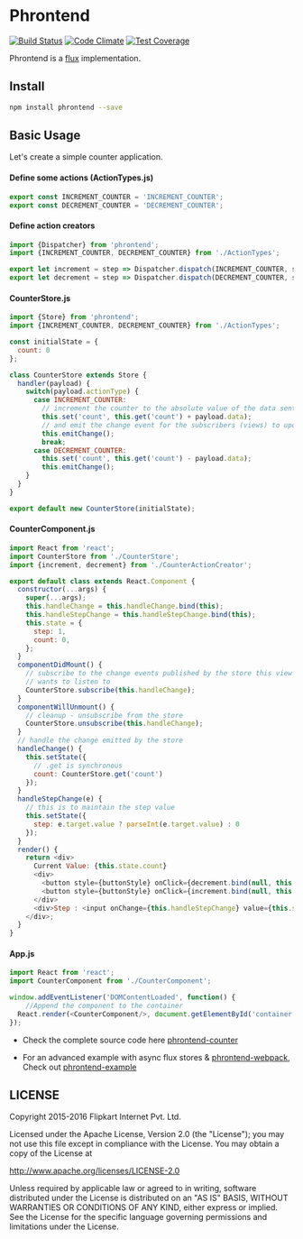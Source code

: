 # Phrontend

[![Build Status](https://travis-ci.org/flipkart-incubator/phrontend.svg?branch=master)](https://travis-ci.org/flipkart-incubator/phrontend)
[![Code Climate](https://codeclimate.com/github/flipkart-incubator/phrontend/badges/gpa.svg)](https://codeclimate.com/github/flipkart-incubator/phrontend)
[![Test Coverage](https://codeclimate.com/github/flipkart-incubator/phrontend/badges/coverage.svg)](https://codeclimate.com/github/flipkart-incubator/phrontend/coverage)

Phrontend is a [flux](https://facebook.github.io/flux) implementation.

## Install

```sh
npm install phrontend --save
```

## Basic Usage

Let's create a simple counter application.

#### Define some actions (ActionTypes.js)

```js
export const INCREMENT_COUNTER = 'INCREMENT_COUNTER';
export const DECREMENT_COUNTER = 'DECREMENT_COUNTER';
```

#### Define action creators

```js
import {Dispatcher} from 'phrontend';
import {INCREMENT_COUNTER, DECREMENT_COUNTER} from './ActionTypes';

export let increment = step => Dispatcher.dispatch(INCREMENT_COUNTER, step);
export let decrement = step => Dispatcher.dispatch(DECREMENT_COUNTER, step);
```

#### CounterStore.js

```js
import {Store} from 'phrontend';
import {INCREMENT_COUNTER, DECREMENT_COUNTER} from './ActionTypes';

const initialState = {
  count: 0
};

class CounterStore extends Store {
  handler(payload) {
    switch(payload.actionType) {
      case INCREMENT_COUNTER:
        // increment the counter to the absolute value of the data sent
        this.set('count', this.get('count') + payload.data);
        // and emit the change event for the subscribers (views) to update themselves
        this.emitChange();
        break;
      case DECREMENT_COUNTER:
        this.set('count', this.get('count') - payload.data);
        this.emitChange();
    }
  }
}

export default new CounterStore(initialState);
```


#### CounterComponent.js

```js
import React from 'react';
import CounterStore from './CounterStore';
import {increment, decrement} from './CounterActionCreator';

export default class extends React.Component {
  constructor(...args) {
    super(...args);
    this.handleChange = this.handleChange.bind(this);
    this.handleStepChange = this.handleStepChange.bind(this);
    this.state = {
      step: 1,
      count: 0,
    };
  }
  componentDidMount() {
    // subscribe to the change events published by the store this view
    // wants to listen to
    CounterStore.subscribe(this.handleChange);
  }
  componentWillUnmount() {
    // cleanup - unsubscribe from the store
    CounterStore.unsubscribe(this.handleChange);
  }
  // handle the change emitted by the store
  handleChange() {
    this.setState({
      // .get is synchronous
      count: CounterStore.get('count')
    });
  }
  handleStepChange(e) {
    // this is to maintain the step value
    this.setState({
      step: e.target.value ? parseInt(e.target.value) : 0
    });
  }
  render() {
    return <div>
      Current Value: {this.state.count}
      <div>
        <button style={buttonStyle} onClick={decrement.bind(null, this.state.step)}>-</button>
        <button style={buttonStyle} onClick={increment.bind(null, this.state.step)}>+</button>
      </div>
      <div>Step : <input onChange={this.handleStepChange} value={this.state.step}/></div>
    </div>;
  }
}
```

#### App.js

```js
import React from 'react';
import CounterComponent from './CounterComponent';

window.addEventListener('DOMContentLoaded', function() {
    //Append the component to the container
  React.render(<CounterComponent/>, document.getElementById('container'));
});

```

+ Check the complete source code here [phrontend-counter](https://github.com/boopathi/phrontend-counter)

+ For an advanced example with async flux stores & [phrontend-webpack](https://github.com/flipkart-incubator/phrontend-webpack), Check out [phrontend-example](https://github.com/vigneshshanmugam/phrontend-example)

## LICENSE

Copyright 2015-2016 Flipkart Internet Pvt. Ltd.

Licensed under the Apache License, Version 2.0 (the "License");
you may not use this file except in compliance with the License.
You may obtain a copy of the License at

http://www.apache.org/licenses/LICENSE-2.0

Unless required by applicable law or agreed to in writing, software
distributed under the License is distributed on an "AS IS" BASIS,
WITHOUT WARRANTIES OR CONDITIONS OF ANY KIND, either express or implied.
See the License for the specific language governing permissions and
limitations under the License.
